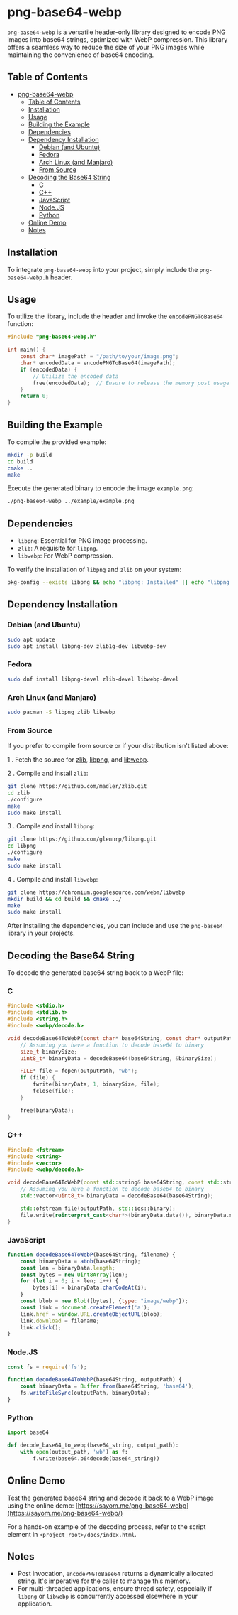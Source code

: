 # png-base64-webp

`png-base64-webp` is a versatile header-only library designed to encode PNG images into base64 strings, optimized with WebP compression. This library offers a seamless way to reduce the size of your PNG images while maintaining the convenience of base64 encoding.

## Table of Contents

- [png-base64-webp](#png-base64-webp)
  - [Table of Contents](#table-of-contents)
  - [Installation](#installation)
  - [Usage](#usage)
  - [Building the Example](#building-the-example)
  - [Dependencies](#dependencies)
  - [Dependency Installation](#dependency-installation)
    - [Debian (and Ubuntu)](#debian-and-ubuntu)
    - [Fedora](#fedora)
    - [Arch Linux (and Manjaro)](#arch-linux-and-manjaro)
    - [From Source](#from-source)
  - [Decoding the Base64 String](#decoding-the-base64-string)
    - [C](#c)
    - [C++](#c-1)
    - [JavaScript](#javascript)
    - [Node.JS](#nodejs)
    - [Python](#python)
  - [Online Demo](#online-demo)
  - [Notes](#notes)

## Installation

To integrate `png-base64-webp` into your project, simply include the `png-base64-webp.h` header.

## Usage

To utilize the library, include the header and invoke the `encodePNGToBase64` function:

```c
#include "png-base64-webp.h"

int main() {
    const char* imagePath = "/path/to/your/image.png";
    char* encodedData = encodePNGToBase64(imagePath);
    if (encodedData) {
        // Utilize the encoded data
        free(encodedData);  // Ensure to release the memory post usage
    }
    return 0;
}
```

## Building the Example

To compile the provided example:

```bash
mkdir -p build
cd build
cmake ..
make
```

Execute the generated binary to encode the image `example.png`:

```bash
./png-base64-webp ../example/example.png
```

## Dependencies

- `libpng`: Essential for PNG image processing.
- `zlib`: A requisite for `libpng`.
- `libwebp`: For WebP compression.

To verify the installation of `libpng` and `zlib` on your system:

```bash
pkg-config --exists libpng && echo "libpng: Installed" || echo "libpng: Not Installed"; pkg-config --exists zlib && echo "zlib: Installed" || echo "zlib: Not Installed"
```

## Dependency Installation

### Debian (and Ubuntu)

```bash
sudo apt update
sudo apt install libpng-dev zlib1g-dev libwebp-dev
```

### Fedora

```bash
sudo dnf install libpng-devel zlib-devel libwebp-devel
```

### Arch Linux (and Manjaro)

```bash
sudo pacman -S libpng zlib libwebp
```

### From Source

If you prefer to compile from source or if your distribution isn't listed above:

1 . Fetch the source for [zlib](https://zlib.net/), [libpng](http://www.libpng.org/pub/png/libpng.html), and [libwebp](https://developers.google.com/speed/webp/download).

2 . Compile and install `zlib`:

```bash
git clone https://github.com/madler/zlib.git
cd zlib
./configure
make
sudo make install
```

3 . Compile and install `libpng`:

```bash
git clone https://github.com/glennrp/libpng.git
cd libpng
./configure
make
sudo make install
```

4 . Compile and install `libwebp`:

```bash
git clone https://chromium.googlesource.com/webm/libwebp
mkdir build && cd build && cmake ../
make
sudo make install
```

After installing the dependencies, you can include and use the `png-base64` library in your projects.

## Decoding the Base64 String

To decode the generated base64 string back to a WebP file:

### C

```c
#include <stdio.h>
#include <stdlib.h>
#include <string.h>
#include <webp/decode.h>

void decodeBase64ToWebP(const char* base64String, const char* outputPath) {
    // Assuming you have a function to decode base64 to binary
    size_t binarySize;
    uint8_t* binaryData = decodeBase64(base64String, &binarySize);

    FILE* file = fopen(outputPath, "wb");
    if (file) {
        fwrite(binaryData, 1, binarySize, file);
        fclose(file);
    }

    free(binaryData);
}
```

### C++

```cpp
#include <fstream>
#include <string>
#include <vector>
#include <webp/decode.h>

void decodeBase64ToWebP(const std::string& base64String, const std::string& outputPath) {
    // Assuming you have a function to decode base64 to binary
    std::vector<uint8_t> binaryData = decodeBase64(base64String);

    std::ofstream file(outputPath, std::ios::binary);
    file.write(reinterpret_cast<char*>(binaryData.data()), binaryData.size());
}
```

### JavaScript

```javascript
function decodeBase64ToWebP(base64String, filename) {
    const binaryData = atob(base64String);
    const len = binaryData.length;
    const bytes = new Uint8Array(len);
    for (let i = 0; i < len; i++) {
        bytes[i] = binaryData.charCodeAt(i);
    }
    const blob = new Blob([bytes], {type: "image/webp"});
    const link = document.createElement('a');
    link.href = window.URL.createObjectURL(blob);
    link.download = filename;
    link.click();
}
```

### Node.JS

```javascript
const fs = require('fs');

function decodeBase64ToWebP(base64String, outputPath) {
    const binaryData = Buffer.from(base64String, 'base64');
    fs.writeFileSync(outputPath, binaryData);
}
```

### Python

```python
import base64

def decode_base64_to_webp(base64_string, output_path):
    with open(output_path, 'wb') as f:
        f.write(base64.b64decode(base64_string))
```

## Online Demo

Test the generated base64 string and decode it back to a WebP image using the online demo: [https://sayom.me/png-base64-webp](https://sayom.me/png-base64-webp/)

For a hands-on example of the decoding process, refer to the script element in `<project_root>/docs/index.html`.

## Notes

- Post invocation, `encodePNGToBase64` returns a dynamically allocated string. It's imperative for the caller to manage this memory.
- For multi-threaded applications, ensure thread safety, especially if `libpng` or `libwebp` is concurrently accessed elsewhere in your application.
